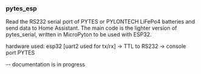 ### pytes_esp
Read the RS232 serial port of PYTES or PYLONTECH LiFePo4 batteries and send data to Home Assistant. 
The main code is the lighter version of pytes_serial, written in MicroPyton to be used with ESP32.

hardware used:
esp32 [uart2 used for tx/rx] -> TTL to RS232 -> console port PYTES

-- documentation is in progress
